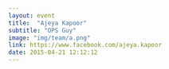 ```yaml
---
layout: event
title:  "Ajeya Kapoor"
subtitle: "OPS Guy"
image: "img/team/a.png"
link: https://www.facebook.com/ajeya.kapoor
date: 2015-04-21 12:12:12
---
```

